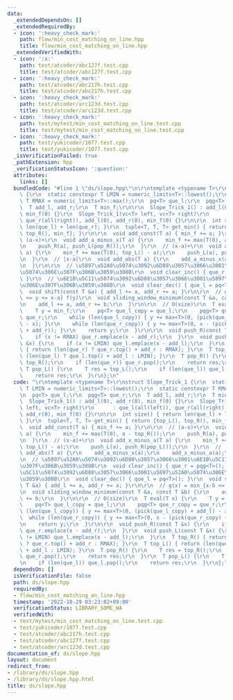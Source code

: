 ```yaml
---
data:
  _extendedDependsOn: []
  _extendedRequiredBy:
  - icon: ':heavy_check_mark:'
    path: flow/min_cost_matching_on_line.hpp
    title: flow/min_cost_matching_on_line.hpp
  _extendedVerifiedWith:
  - icon: ':x:'
    path: test/atcoder/abc127f.test.cpp
    title: test/atcoder/abc127f.test.cpp
  - icon: ':heavy_check_mark:'
    path: test/atcoder/abc217h.test.cpp
    title: test/atcoder/abc217h.test.cpp
  - icon: ':heavy_check_mark:'
    path: test/atcoder/arc123d.test.cpp
    title: test/atcoder/arc123d.test.cpp
  - icon: ':heavy_check_mark:'
    path: test/mytest/min_cost_matching_on_line.test.cpp
    title: test/mytest/min_cost_matching_on_line.test.cpp
  - icon: ':heavy_check_mark:'
    path: test/yukicoder/1077.test.cpp
    title: test/yukicoder/1077.test.cpp
  _isVerificationFailed: true
  _pathExtension: hpp
  _verificationStatusIcon: ':question:'
  attributes:
    links: []
  bundledCode: "#line 1 \"ds/slope.hpp\"\n\r\ntemplate <typename T>\r\nstruct Slope_Trick_1\
    \ {\r\n  static constexpr T LMIN = numeric_limits<T>::lowest();\r\n  static constexpr\
    \ T RMAX = numeric_limits<T>::max();\r\n  pq<T> que_l;\r\n  pqg<T> que_r;\r\n\
    \  T add_l, add_r;\r\n  T min_f;\r\n\r\n  Slope_Trick_1() : add_l(0), add_r(0),\
    \ min_f(0) {}\r\n  Slope_Trick_1(vc<T> left, vc<T> right)\r\n      : que_l(all(left)),\
    \ que_r(all(right)), add_l(0), add_r(0), min_f(0) {}\r\n\r\n  int size() { return\
    \ len(que_l) + len(que_r); }\r\n  tuple<T, T, T> get_min() { return {top_L(),\
    \ top_R(), min_f}; }\r\n\r\n  void add_const(T a) { min_f += a; }\r\n\r\n  //\
    \ (a-x)+\r\n  void add_a_minus_x(T a) {\r\n    min_f += max(T(0), a - top_R());\r\
    \n    push_R(a), push_L(pop_R());\r\n  }\r\n  // (x-a)+\r\n  void add_x_minus_a(T\
    \ a) {\r\n    min_f += max(T(0), top_L() - a);\r\n    push_L(a), push_R(pop_L());\r\
    \n  }\r\n  // |x-a|\r\n  void add_abs(T a) {\r\n    add_a_minus_x(a);\r\n    add_x_minus_a(a);\r\
    \n  }\r\n\r\n  // \u5897\u52A0\u5074\u3092\u6D88\u3057\u3066\u3001\u6E1B\u5C11\
    \u5074\u306E\u307F\u306B\u3059\u308B\r\n  void clear_inc() { que_r = pqg<T>();\
    \ }\r\n  // \u6E1B\u5C11\u5074\u3092\u6D88\u3057\u3066\u3001\u5897\u52A0\u5074\
    \u306E\u307F\u306B\u3059\u308B\r\n  void clear_dec() { que_l = pq<T>(); }\r\n\
    \  void shift(const T &a) { add_l += a, add_r += a; }\r\n\r\n  // g(x) = min_{x-b\
    \ <= y <= x-a} f(y)\r\n  void sliding_window_minimum(const T &a, const T &b) {\r\
    \n    add_l += a, add_r += b;\r\n  }\r\n\r\n  // O(size)\r\n  T eval(T x) {\r\n\
    \    T y = min_f;\r\n    pq<T> que_l_copy = que_l;\r\n    pqg<T> que_r_copy =\
    \ que_r;\r\n    while (len(que_l_copy)) { y += max<T>(0, (pick(que_l_copy) + add_l)\
    \ - x); }\r\n    while (len(que_r_copy)) { y += max<T>(0, x - (pick(que_r_copy)\
    \ + add_r)); }\r\n    return y;\r\n  }\r\n\r\n  void push_R(const T &x) {\r\n\
    \    if (x != RMAX) que_r.emplace(x - add_r);\r\n  }\r\n  void push_L(const T\
    \ &x) {\r\n    if (x != LMIN) que_l.emplace(x - add_l);\r\n  }\r\n  T top_R()\
    \ { return (len(que_r) ? que_r.top() + add_r : RMAX); }\r\n  T top_L() { return\
    \ (len(que_l) ? que_l.top() + add_l : LMIN); }\r\n  T pop_R() {\r\n    T res =\
    \ top_R();\r\n    if (len(que_r)) que_r.pop();\r\n    return res;\r\n  }\r\n \
    \ T pop_L() {\r\n    T res = top_L();\r\n    if (len(que_l)) que_l.pop();\r\n\
    \    return res;\r\n  }\r\n};\n"
  code: "\r\ntemplate <typename T>\r\nstruct Slope_Trick_1 {\r\n  static constexpr\
    \ T LMIN = numeric_limits<T>::lowest();\r\n  static constexpr T RMAX = numeric_limits<T>::max();\r\
    \n  pq<T> que_l;\r\n  pqg<T> que_r;\r\n  T add_l, add_r;\r\n  T min_f;\r\n\r\n\
    \  Slope_Trick_1() : add_l(0), add_r(0), min_f(0) {}\r\n  Slope_Trick_1(vc<T>\
    \ left, vc<T> right)\r\n      : que_l(all(left)), que_r(all(right)), add_l(0),\
    \ add_r(0), min_f(0) {}\r\n\r\n  int size() { return len(que_l) + len(que_r);\
    \ }\r\n  tuple<T, T, T> get_min() { return {top_L(), top_R(), min_f}; }\r\n\r\n\
    \  void add_const(T a) { min_f += a; }\r\n\r\n  // (a-x)+\r\n  void add_a_minus_x(T\
    \ a) {\r\n    min_f += max(T(0), a - top_R());\r\n    push_R(a), push_L(pop_R());\r\
    \n  }\r\n  // (x-a)+\r\n  void add_x_minus_a(T a) {\r\n    min_f += max(T(0),\
    \ top_L() - a);\r\n    push_L(a), push_R(pop_L());\r\n  }\r\n  // |x-a|\r\n  void\
    \ add_abs(T a) {\r\n    add_a_minus_x(a);\r\n    add_x_minus_a(a);\r\n  }\r\n\r\
    \n  // \u5897\u52A0\u5074\u3092\u6D88\u3057\u3066\u3001\u6E1B\u5C11\u5074\u306E\
    \u307F\u306B\u3059\u308B\r\n  void clear_inc() { que_r = pqg<T>(); }\r\n  // \u6E1B\
    \u5C11\u5074\u3092\u6D88\u3057\u3066\u3001\u5897\u52A0\u5074\u306E\u307F\u306B\
    \u3059\u308B\r\n  void clear_dec() { que_l = pq<T>(); }\r\n  void shift(const\
    \ T &a) { add_l += a, add_r += a; }\r\n\r\n  // g(x) = min_{x-b <= y <= x-a} f(y)\r\
    \n  void sliding_window_minimum(const T &a, const T &b) {\r\n    add_l += a, add_r\
    \ += b;\r\n  }\r\n\r\n  // O(size)\r\n  T eval(T x) {\r\n    T y = min_f;\r\n\
    \    pq<T> que_l_copy = que_l;\r\n    pqg<T> que_r_copy = que_r;\r\n    while\
    \ (len(que_l_copy)) { y += max<T>(0, (pick(que_l_copy) + add_l) - x); }\r\n  \
    \  while (len(que_r_copy)) { y += max<T>(0, x - (pick(que_r_copy) + add_r)); }\r\
    \n    return y;\r\n  }\r\n\r\n  void push_R(const T &x) {\r\n    if (x != RMAX)\
    \ que_r.emplace(x - add_r);\r\n  }\r\n  void push_L(const T &x) {\r\n    if (x\
    \ != LMIN) que_l.emplace(x - add_l);\r\n  }\r\n  T top_R() { return (len(que_r)\
    \ ? que_r.top() + add_r : RMAX); }\r\n  T top_L() { return (len(que_l) ? que_l.top()\
    \ + add_l : LMIN); }\r\n  T pop_R() {\r\n    T res = top_R();\r\n    if (len(que_r))\
    \ que_r.pop();\r\n    return res;\r\n  }\r\n  T pop_L() {\r\n    T res = top_L();\r\
    \n    if (len(que_l)) que_l.pop();\r\n    return res;\r\n  }\r\n};"
  dependsOn: []
  isVerificationFile: false
  path: ds/slope.hpp
  requiredBy:
  - flow/min_cost_matching_on_line.hpp
  timestamp: '2022-10-29 03:23:02+09:00'
  verificationStatus: LIBRARY_SOME_WA
  verifiedWith:
  - test/mytest/min_cost_matching_on_line.test.cpp
  - test/yukicoder/1077.test.cpp
  - test/atcoder/abc217h.test.cpp
  - test/atcoder/abc127f.test.cpp
  - test/atcoder/arc123d.test.cpp
documentation_of: ds/slope.hpp
layout: document
redirect_from:
- /library/ds/slope.hpp
- /library/ds/slope.hpp.html
title: ds/slope.hpp
---
```

